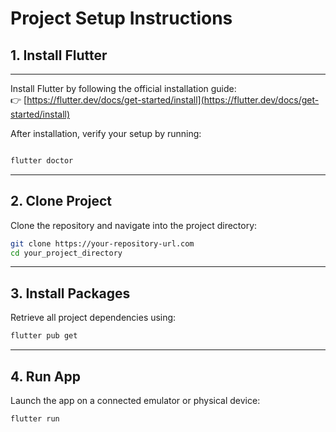 # Project Setup Instructions

## 1. Install Flutter
---
Install Flutter by following the official installation guide:  
👉 [https://flutter.dev/docs/get-started/install](https://flutter.dev/docs/get-started/install)


After installation, verify your setup by running:
````markdown

flutter doctor
````

---

## 2. Clone Project

Clone the repository and navigate into the project directory:

```bash
git clone https://your-repository-url.com
cd your_project_directory
```

---

## 3. Install Packages

Retrieve all project dependencies using:

```bash
flutter pub get
```

---

## 4. Run App

Launch the app on a connected emulator or physical device:

```bash
flutter run
```

